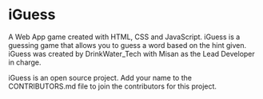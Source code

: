 # iGuess
A Web App game created with HTML, CSS and JavaScript.
iGuess is a guessing game that allows you to guess a word based on the hint given.
iGuess was created by DrinkWater_Tech with Misan as the Lead Developer in charge.

iGuess is an open source project.
Add your name to the CONTRIBUTORS.md file to join the contributors for this project.

